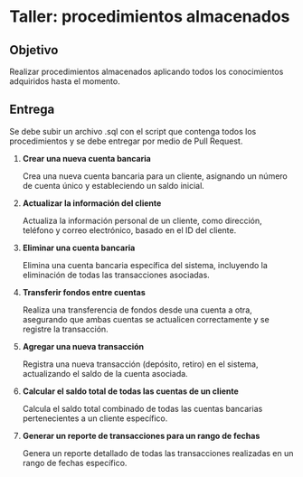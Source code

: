 # Taller: procedimientos almacenados
## Objetivo

Realizar procedimientos almacenados aplicando todos los conocimientos adquiridos hasta el momento.

## Entrega

Se debe subir un archivo .sql con el script que contenga todos los procedimientos y se debe entregar por medio de Pull Request.

1. **Crear una nueva cuenta bancaria**

   Crea una nueva cuenta bancaria para un cliente, asignando un número de cuenta único y estableciendo un saldo inicial.

2. **Actualizar la información del cliente**

   Actualiza la información personal de un cliente, como dirección, teléfono y correo electrónico, basado en el ID del cliente.

3. **Eliminar una cuenta bancaria**

   Elimina una cuenta bancaria específica del sistema, incluyendo la eliminación de todas las transacciones asociadas.

4. **Transferir fondos entre cuentas**

   Realiza una transferencia de fondos desde una cuenta a otra, asegurando que ambas cuentas se actualicen correctamente y se registre la transacción.

5. **Agregar una nueva transacción**

   Registra una nueva transacción (depósito, retiro) en el sistema, actualizando el saldo de la cuenta asociada.

6. **Calcular el saldo total de todas las cuentas de un cliente**

   Calcula el saldo total combinado de todas las cuentas bancarias pertenecientes a un cliente específico.

7. **Generar un reporte de transacciones para un rango de fechas**

   Genera un reporte detallado de todas las transacciones realizadas en un rango de fechas específico.
